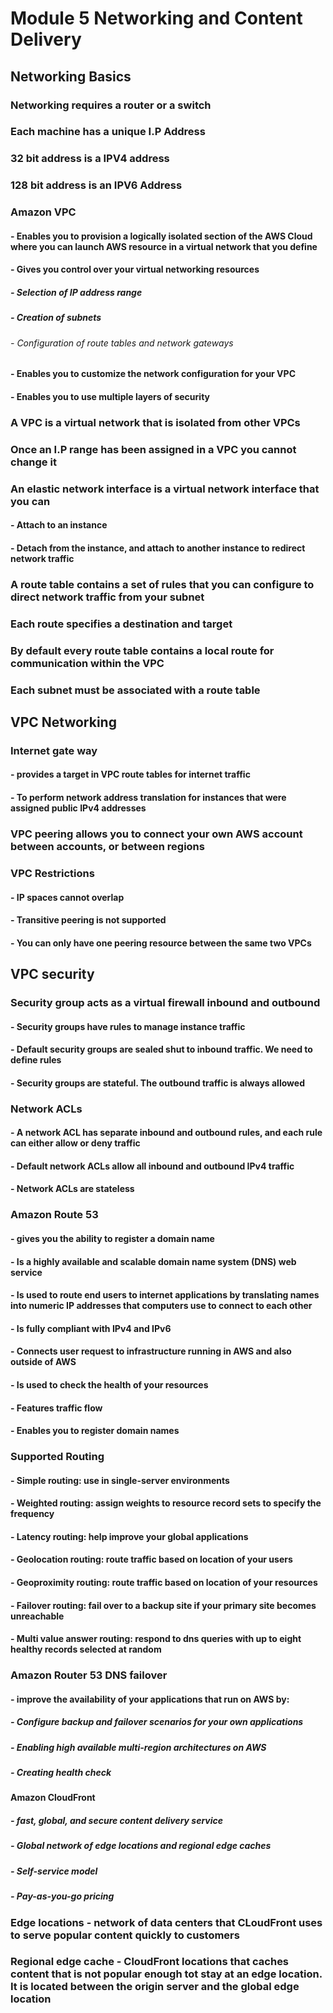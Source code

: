 # Module 5 Networking and Content Delivery 

## Networking Basics

### Networking requires a router or a switch

### Each machine has a unique I.P Address

### 32 bit address is a IPV4 address

### 128 bit address is an IPV6 Address

### Amazon VPC
#### - Enables you to provision a logically isolated section of the AWS Cloud where you can launch AWS resource in a virtual network that you define
#### - Gives you control over your virtual networking resources
  #####  - Selection of IP address range
  #####  - Creation of subnets
  ###### - Configuration of route tables and network gateways
#### - Enables you to customize the network configuration for your VPC
#### - Enables you to use multiple layers of security

### A VPC is a virtual network that is isolated from other VPCs 

### Once an I.P range has been assigned in a VPC you cannot change it

### An elastic network interface is a virtual network interface that you can 
#### - Attach to an instance
#### - Detach from the instance, and attach to another instance to redirect network traffic

### A route table contains a set of rules that you can configure to direct network traffic from your subnet

### Each route specifies a destination and target 

### By default every route table contains a local route for communication within the VPC 

### Each subnet must be associated with a route table 

## VPC Networking

### Internet gate way 
#### - provides a target in VPC route tables for internet traffic 
#### - To perform network address translation for instances that were assigned public IPv4 addresses

### VPC peering allows you to connect your own AWS account between accounts, or between regions

### VPC Restrictions 
#### - IP spaces cannot overlap
#### - Transitive peering is not supported
#### - You can only have one peering resource between the same two VPCs

## VPC security

### Security group acts as a virtual firewall inbound and outbound 
#### - Security groups have rules to manage instance traffic
#### - Default security groups are sealed shut to inbound traffic. We need to define rules
#### - Security groups are stateful. The outbound traffic is always allowed 
### Network ACLs
#### - A network ACL has separate inbound and outbound rules, and each rule can either allow or deny traffic
#### - Default network ACLs allow all inbound and outbound IPv4 traffic 
#### - Network ACLs are stateless

### Amazon Route 53
#### - gives you the ability to register a domain name
#### - Is a highly available and scalable domain name system (DNS) web service
#### - Is used to route end users to internet applications by translating names into numeric IP addresses that computers use to connect to each other
#### - Is fully compliant with IPv4 and IPv6
#### - Connects user request to infrastructure running in AWS and also outside of AWS 
#### - Is used to check the health of your resources
#### - Features traffic flow
#### - Enables you to register domain names

### Supported Routing
#### - Simple routing: use in single-server environments 
#### - Weighted routing: assign weights to resource record sets to specify the frequency 
#### - Latency routing: help improve your global applications
#### - Geolocation routing: route traffic based on location of your users
#### - Geoproximity routing: route traffic based on location of your resources
#### - Failover routing: fail over to a backup site if your primary site becomes unreachable 
#### - Multi value answer routing: respond to dns queries with up to eight healthy records selected at random

### Amazon Router 53 DNS failover
#### - improve the availability of your applications that run on AWS by:
  ##### - Configure backup and failover scenarios for your own applications
  ##### - Enabling high available multi-region architectures on AWS 
  ##### - Creating health check

#### Amazon CloudFront
##### - fast, global, and secure content delivery service
##### - Global network of edge locations and regional edge caches
##### - Self-service model
##### - Pay-as-you-go pricing 

### Edge locations - network of data centers that CLoudFront uses to serve popular content quickly to customers

### Regional edge cache - CloudFront locations that caches content that is not popular enough tot stay at an edge location. It is located between the origin server and the global edge location


